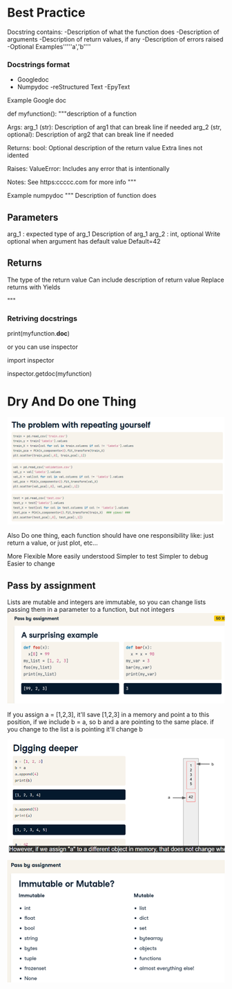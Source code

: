 # Best Practice

Docstring contains: 
-Description of what the function does
-Description of arguments
-Description of return values, if any
-Description of errors raised
-Optional Examples'''''a','b''''

### Docstrings format
- Googledoc
- Numpydoc
-reStructured Text
-EpyText

Example Google doc

def myfunction():
"""description of a function

Args: 
  arg_1 (str): Description of arg1 that can break
  line if needed
  arg_2 (str, optional): Description of arg2 that can break
  line if needed

Returns:
  bool: Optional description of the return value Extra lines
  not idented

Raises: 
  ValueError: Includes any error that is intentionally
  
Notes: 
  See https:ccccc.com for more info
"""

Example numpydoc
"""
Description of function does

Parameters
----------
arg_1 : expected type of arg_1
  Description of arg_1
arg_2 : int, optional
  Write optional when argument has default value
  Default=42

Returns
-------
The type of the return value
  Can include description of return value 
  Replace returns with Yields

"""

### Retriving docstrings
print(myfunction.__doc__)

or you can use inspector

import inspector

inspector.getdoc(myfunction)

# Dry And Do one Thing

![](dry.png)

Also Do one thing, each function should have one responsibility like: just return a value, or just plot, etc...

More Flexible 
More easily understood
Simpler to test
Simpler to debug
Easier to change

## Pass by assignment

Lists are mutable and integers are immutable, so you can change lists passing them in a parameter to a function, but not integers
![](assignment.png)

If you assign a = [1,2,3], it'll save [1,2,3] in a memory and point a to this position, if we include b = a, so b and a are pointing to the same place. if you change to the list a is pointing it'll change b

![](memory.png)

![](mutable_and_immutable.png)